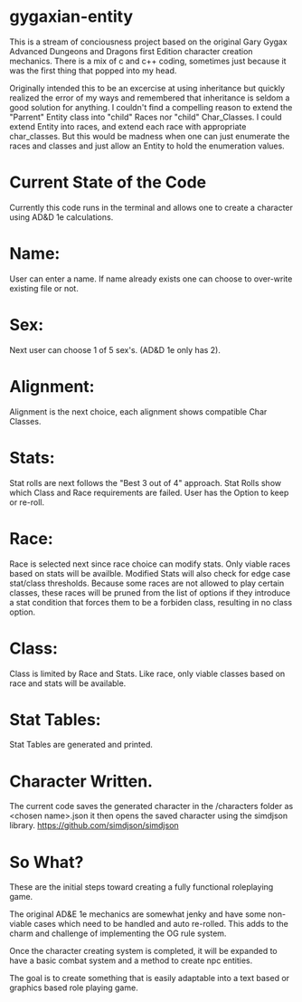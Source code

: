 # gygaxian-entity
This is a stream of conciousness project based on the original Gary Gygax Advanced Dungeons and Dragons first Edition character creation mechanics. There is a mix of c and c++ coding, sometimes just because it was the first thing that popped into my head.

Originally intended this to be an excercise at using inheritance but quickly realized the error of my ways and remembered that inheritance is seldom a good solution for anything.
I couldn't find a compelling reason to extend the "Parrent" Entity class into "child" Races nor "child" Char_Classes.  I could extend Entity into races, and extend each race with appropriate char_classes.
But this would be madness when one can just enumerate the races and classes and just allow an Entity to hold the enumeration values.

# Current State of the Code
Currently this code runs in the terminal and allows one to create a character using AD&D 1e calculations.

# Name:
User can enter a name.  If name already exists one can choose to over-write existing file or not.
# Sex:
Next user can choose 1 of 5 sex's.  (AD&D 1e only has 2).
# Alignment:
Alignment is the next choice, each alignment shows compatible Char Classes.
# Stats:
Stat rolls are next follows the "Best 3 out of 4" approach.  Stat Rolls show which Class and Race requirements are failed. User has the Option to keep or re-roll.
# Race:
Race is selected next since race choice can modify stats. Only viable races based on stats will be availble. Modified Stats will also check for edge case stat/class thresholds.  Because some races are not allowed to play certain classes, these races will be pruned from the list of options if they introduce a stat condition that forces them to be a forbiden class, resulting in no class option.
# Class:
Class is limited by Race and Stats. Like race, only viable classes based on race and stats will be available.
# Stat Tables:
Stat Tables are generated and printed.

# Character Written.
The current code saves the generated character in the /characters folder as \<chosen name\>.json
it then opens the saved character using the simdjson library. https://github.com/simdjson/simdjson

# So What?
These are the initial steps toward creating a fully functional roleplaying game.

The original AD&E 1e mechanics are somewhat jenky and have some non-viable cases which need to be handled and auto re-rolled.
This adds to the charm and challenge of implementing the OG rule system.

Once the character creating system is completed, it will be expanded to have a basic combat system and a method to create npc entities.

The goal is to create something that is easily adaptable into a text based or graphics based role playing game.
